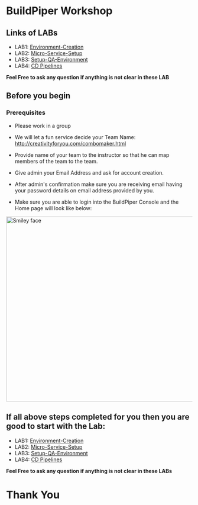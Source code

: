 # BuildPiper Workshop

## Links of LABs

- LAB1: [Environment-Creation](https://github.com/OT-TRAINING/buildPiper-Workshop/wiki/LAB1:-Environment-Creation)
- LAB2: [Micro-Service-Setup](https://github.com/OT-TRAINING/buildPiper-Workshop/wiki/LAB2:-Micro-Service-Setup)
- LAB3: [Setup-QA-Environment](https://github.com/OT-TRAINING/buildPiper-Workshop/wiki/LAB3:-Setup-QA-Environment)
- LAB4: [CD Pipelines](https://github.com/OT-TRAINING/buildPiper-Workshop/wiki/LAB4:-CD-Pipelines)

**Feel Free to ask any question if anything is not clear in these LAB**

## Before you begin

### Prerequisites
- Please work in a group
- We will let a fun service decide your Team Name: http://creativityforyou.com/combomaker.html
- Provide name of your team to the instructor so that he can map members of the team to the team.

- Give admin your Email Address and ask for account creation.
- After admin's confirmation make sure you are receiving email having your password details on email address provided by you.
- Make sure you are able to login into the BuildPiper Console and the Home page will look like below:

<img src="https://github.com/OT-TRAINING/buildPiper-Workshop/blob/images/images/1.png" alt="Smiley face" height="500" width="950">


## If all above steps completed for you then you are good to start with the Lab:


- LAB1: [Environment-Creation](https://github.com/OT-TRAINING/buildPiper-Workshop/wiki/LAB1:-Environment-Creation)
- LAB2: [Micro-Service-Setup](https://github.com/OT-TRAINING/buildPiper-Workshop/wiki/LAB2:-Micro-Service-Setup)
- LAB3: [Setup-QA-Environment](https://github.com/OT-TRAINING/buildPiper-Workshop/wiki/LAB3:-Setup-QA-Environment)
- LAB4: [CD Pipelines](https://github.com/OT-TRAINING/buildPiper-Workshop/wiki/LAB4:-CD-Pipelines)

**Feel Free to ask any question if anything is not clear in these LABs**

# Thank You

